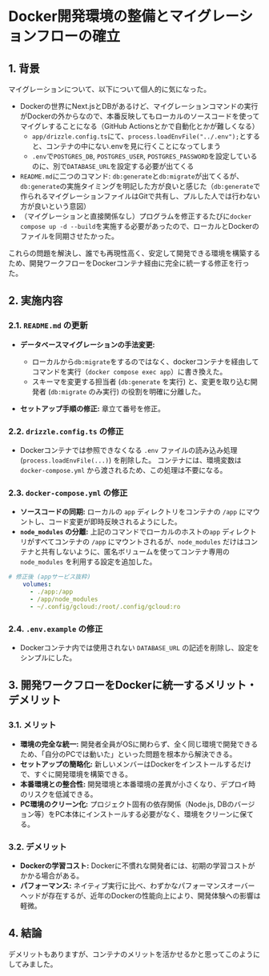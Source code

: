 # Docker開発環境の整備とマイグレーションフローの確立

## 1. 背景

マイグレーションについて、以下について個人的に気になった。
- Dockerの世界にNext.jsとDBがあるけど、マイグレーションコマンドの実行がDockerの外からなので、本番反映してもローカルのソースコードを使ってマイグレすることになる（GitHub Actionsとかで自動化とかが難しくなる）
    - `app/drizzle.config.ts`にて、`process.loadEnvFile("../.env");`とすると、コンテナの中にない.envを見に行くことになってしまう
    - `.env`で`POSTGRES_DB`, `POSTGRES_USER`, `POSTGRES_PASSWORD`を設定しているのに、別で`DATABASE_URL`を設定する必要が出てくる
- `README.md`に二つのコマンド: `db:generate`と`db:migrate`が出てくるが、`db:generate`の実施タイミングを明記した方が良いと感じた（`db:generate`で作られるマイグレーションファイルはGitで共有し、プルした人では行わない方が良いという意図）
- （マイグレーションと直接関係なし）プログラムを修正するたびに`docker compose up -d --build`を実施する必要があったので、ローカルとDockerのファイルを同期させたかった。

これらの問題を解決し、誰でも再現性高く、安定して開発できる環境を構築するため、開発ワークフローをDockerコンテナ経由に完全に統一する修正を行った。

## 2. 実施内容

### 2.1. `README.md` の更新

- **データベースマイグレーションの手法変更:**
    - ローカルから`db:migrate`をするのではなく、dockerコンテナを経由してコマンドを実行（`docker compose exec app`）に書き換えた。
    - スキーマを変更する担当者 (`db:generate` を実行) と、変更を取り込む開発者 (`db:migrate` のみ実行) の役割を明確に分離した。

- **セットアップ手順の修正:** 章立て番号を修正。

### 2.2. `drizzle.config.ts` の修正

- Dockerコンテナでは参照できなくなる `.env` ファイルの読み込み処理 (`process.loadEnvFile(...)`) を削除した。
コンテナには、環境変数は `docker-compose.yml` から渡されるため、この処理は不要になる。

### 2.3. `docker-compose.yml` の修正

- **ソースコードの同期:** ローカルの `app` ディレクトリをコンテナの `/app` にマウントし、コード変更が即時反映されるようにした。
- **`node_modules` の分離:** 上記のコマンドでローカルのホストの`app` ディレクトリがすべてコンテナの `/app` にマウントされるが、`node_modules` だけはコンテナと共有しないように、匿名ボリュームを使ってコンテナ専用の `node_modules` を利用する設定を追加した。

```yaml
# 修正後 (appサービス抜粋)
    volumes:
      - ./app:/app
      - /app/node_modules
      - ~/.config/gcloud:/root/.config/gcloud:ro
```



### 2.4. `.env.example` の修正

- Dockerコンテナ内では使用されない `DATABASE_URL` の記述を削除し、設定をシンプルにした。



## 3. 開発ワークフローをDockerに統一するメリット・デメリット

### 3.1. メリット

- **環境の完全な統一:** 開発者全員がOSに関わらず、全く同じ環境で開発できるため、「自分のPCでは動いた」といった問題を根本から解決できる。
- **セットアップの簡略化:** 新しいメンバーはDockerをインストールするだけで、すぐに開発環境を構築できる。
- **本番環境との整合性:** 開発環境と本番環境の差異が小さくなり、デプロイ時のリスクを低減できる。
- **PC環境のクリーン化:** プロジェクト固有の依存関係（Node.js, DBのバージョン等）をPC本体にインストールする必要がなく、環境をクリーンに保てる。

### 3.2. デメリット

- **Dockerの学習コスト:** Dockerに不慣れな開発者には、初期の学習コストがかかる場合がある。
- **パフォーマンス:** ネイティブ実行に比べ、わずかなパフォーマンスオーバーヘッドが存在するが、近年のDockerの性能向上により、開発体験への影響は軽微。

## 4. 結論

デメリットもありますが、コンテナのメリットを活かせるかと思ってこのようにしてみました。
